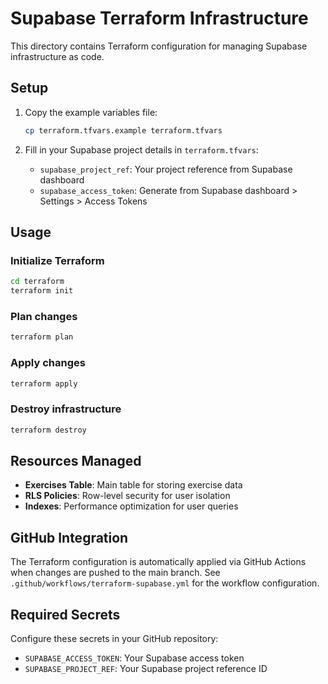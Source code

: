 # Supabase Terraform Infrastructure

This directory contains Terraform configuration for managing Supabase infrastructure as code.

## Setup

1. Copy the example variables file:

   ```bash
   cp terraform.tfvars.example terraform.tfvars
   ```

2. Fill in your Supabase project details in `terraform.tfvars`:
   - `supabase_project_ref`: Your project reference from Supabase dashboard
   - `supabase_access_token`: Generate from Supabase dashboard > Settings > Access Tokens

## Usage

### Initialize Terraform

```bash
cd terraform
terraform init
```

### Plan changes

```bash
terraform plan
```

### Apply changes

```bash
terraform apply
```

### Destroy infrastructure

```bash
terraform destroy
```

## Resources Managed

- **Exercises Table**: Main table for storing exercise data
- **RLS Policies**: Row-level security for user isolation
- **Indexes**: Performance optimization for user queries

## GitHub Integration

The Terraform configuration is automatically applied via GitHub Actions when changes are pushed to the main branch. See `.github/workflows/terraform-supabase.yml` for the workflow configuration.

## Required Secrets

Configure these secrets in your GitHub repository:

- `SUPABASE_ACCESS_TOKEN`: Your Supabase access token
- `SUPABASE_PROJECT_REF`: Your Supabase project reference ID
